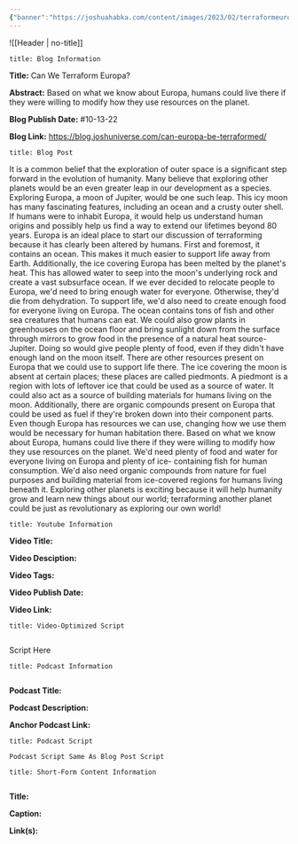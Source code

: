 ```yaml
---
{"banner":"https://joshuahabka.com/content/images/2023/02/terraformeuropaheader--1-.webp","banner_x":0.5,"dg-publish":true,"permalink":"/blog/can-we-terraform-europa/","dgPassFrontmatter":true,"noteIcon":"","created":"","updated":""}
---
```



![[Header \| no-title]]

```ad-info
title: Blog Information
```

**Title:** Can We Terraform Europa?

**Abstract:** Based on what we know about Europa, humans could live there if they were willing to modify how they use resources on the planet. 

**Blog Publish Date:** #10-13-22

**Blog Link:** https://blog.joshuniverse.com/can-europa-be-terraformed/

```ad-abstract
title: Blog Post
```

It is a common belief that the exploration of outer space is a significant step forward in the evolution of humanity. Many believe that exploring other planets would be an even greater leap in our development as a species. Exploring Europa, a moon of Jupiter, would be one such leap. This icy moon has many fascinating features, including an ocean and a crusty outer shell. If humans were to inhabit Europa, it would help us understand human origins and possibly help us find a way to extend our lifetimes beyond 80 years.
Europa is an ideal place to start our discussion of terraforming because it has clearly been altered by humans. First and foremost, it contains an ocean. This makes it much easier to support life away from Earth. Additionally, the ice covering Europa has been melted by the planet's heat. This has allowed water to seep into the moon's underlying rock and create a vast subsurface ocean. If we ever decided to relocate people to Europa, we'd need to bring enough water for everyone. Otherwise, they'd die from dehydration.
To support life, we'd also need to create enough food for everyone living on Europa. The ocean contains tons of fish and other sea creatures that humans can eat. We could also grow plants in greenhouses on the ocean floor and bring sunlight down from the surface through mirrors to grow food in the presence of a natural heat source- Jupiter. Doing so would give people plenty of food, even if they didn't have enough land on the moon itself.
There are other resources present on Europa that we could use to support life there. The ice covering the moon is absent at certain places; these places are called piedmonts. A piedmont is a region with lots of leftover ice that could be used as a source of water. It could also act as a source of building materials for humans living on the moon. Additionally, there are organic compounds present on Europa that could be used as fuel if they're broken down into their component parts. Even though Europa has resources we can use, changing how we use them would be necessary for human habitation there.
Based on what we know about Europa, humans could live there if they were willing to modify how they use resources on the planet. We'd need plenty of food and water for everyone living on Europa and plenty of ice- containing fish for human consumption. We'd also need organic compounds from nature for fuel purposes and building material from ice-covered regions for humans living beneath it. Exploring other planets is exciting because it will help humanity grow and learn new things about our world; terraforming another planet could be just as revolutionary as exploring our own world!

```ad-info
title: Youtube Information
```

**Video Title:**

**Video Desciption:**

**Video Tags:**

**Video Publish Date:**

**Video Link:**

```ad-abstract
title: Video-Optimized Script


```

Script Here

```ad-info
title: Podcast Information


```

**Podcast Title:**

**Podcast Description:**

**Anchor Podcast Link:**

```ad-info
title: Podcast Script

Podcast Script Same As Blog Post Script

```


```ad-info
title: Short-Form Content Information


```

**Title:**

**Caption:**

**Link(s):**

